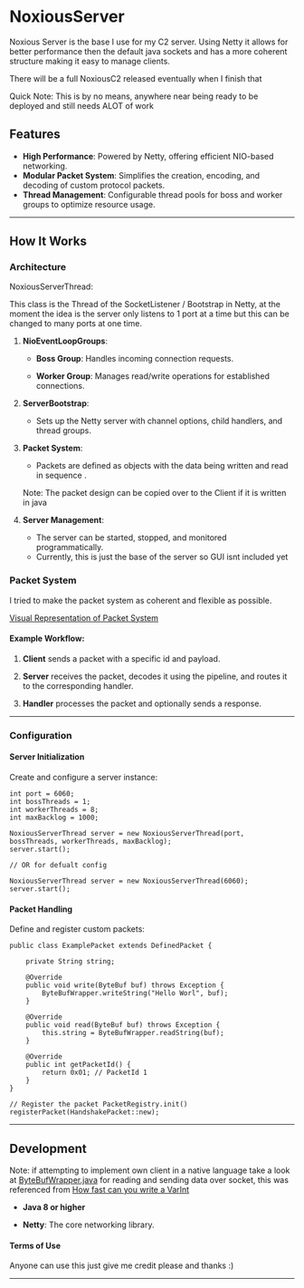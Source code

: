 # NoxiousServer

Noxious Server is the base I use for my C2 server. Using Netty it allows for better performance then the default java sockets and has a more coherent structure making it easy to manage clients.

There will be a full NoxiousC2 released eventually when I finish that

Quick Note: This is by no means, anywhere near being ready to be deployed and still needs ALOT of work

## Features

- **High Performance**: Powered by Netty, offering efficient NIO-based networking.
- **Modular Packet System**: Simplifies the creation, encoding, and decoding of custom protocol packets.
- **Thread Management**: Configurable thread pools for boss and worker groups to optimize resource usage.

---

## How It Works

### Architecture

NoxiousServerThread:

This class is the Thread of the SocketListener / Bootstrap in Netty, at the moment the idea is the server only listens to 1 port at a time but this can be changed to many ports at one time.

1. **NioEventLoopGroups**:

    - **Boss Group**: Handles incoming connection requests.

    - **Worker Group**: Manages read/write operations for established connections.


2. **ServerBootstrap**:

    - Sets up the Netty server with channel options, child handlers, and thread groups.


3. **Packet System**:

    - Packets are defined as objects with the data being written and read in sequence .

    Note: The packet design can be copied over to the Client if it is written in java


4. **Server Management**:

    - The server can be started, stopped, and monitored programmatically.
    - Currently, this is just the base of the server so GUI isnt included yet


### Packet System

I tried to make the packet system as coherent and flexible as possible.

[Visual Representation of Packet System](https://raw.githubusercontent.com/0xC-Dev/Noxious-Server/refs/heads/master/ssph.png)


#### Example Workflow:

1. **Client** sends a packet with a specific id and payload.

2. **Server** receives the packet, decodes it using the pipeline, and routes it to the corresponding handler.

3. **Handler** processes the packet and optionally sends a response.

---


### Configuration

#### Server Initialization

Create and configure a server instance:

```
int port = 6060;
int bossThreads = 1;
int workerThreads = 8;
int maxBacklog = 1000;

NoxiousServerThread server = new NoxiousServerThread(port, bossThreads, workerThreads, maxBacklog);
server.start();

// OR for defualt config

NoxiousServerThread server = new NoxiousServerThread(6060);
server.start();
```

#### Packet Handling

Define and register custom packets:

```
public class ExamplePacket extends DefinedPacket {  

    private String string;

    @Override  
    public void write(ByteBuf buf) throws Exception {  
	    ByteBufWrapper.writeString("Hello Worl", buf);
    }  
  
    @Override  
    public void read(ByteBuf buf) throws Exception {  
		this.string = ByteBufWrapper.readString(buf);
    }
    
    @Override  
    public int getPacketId() {  
        return 0x01; // PacketId 1  
    }  
}

// Register the packet PacketRegistry.init()
registerPacket(HandshakePacket::new);
```

---

## Development

Note: if attempting to implement own client in a native language take a look at [ByteBufWrapper.java](https://github.com/0xC-Dev/Noxious-Server/blob/af2717b15c47cdc412ec924851135d12d3f8810a/src/main/java/org/noxious/netty/bytebuf/ByteBufWrapper.java#L11) for reading and sending data over socket, this was referenced from [How fast can you write a VarInt](https://steinborn.me/posts/performance/how-fast-can-you-write-a-varint/)


- **Java 8 or higher**

- **Netty**: The core networking library.

#### Terms of Use
Anyone can use this just give me credit please and thanks :)

---
